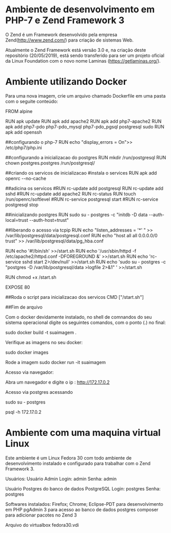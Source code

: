# Ambiente de desenvolvimento em PHP-7 e Zend Framework 3


O Zend é um Framework desenvolvido pela empresa Zend(http://www.zend.com/) para criação de sistemas Web.

Atualmente o Zend Framework está versão 3.0 e, na criação deste repositório (20/05/2019), está sendo transferido para ser um projeto oficial da Linux Foundation com o novo nome Laminas (https://getlaminas.org/).

# Ambiente utilizando Docker
Para uma nova imagem, crie um arquivo chamado Dockerfile em uma pasta com o seguite conteúdo:

FROM alpine

RUN apk update 
RUN apk add apache2
RUN apk add php7-apache2
RUN apk add php7-pdo php7-pdo_mysql php7-pdo_pgsql postgresql sudo
RUN apk add openssh

##configurando o php-7
RUN echo "display_errors = On">> /etc/php7/php.ini


##configurando a inicializacao do postgres
RUN mkdir /run/postgresql
RUN chown postgres.postgres /run/postgresql/

##criando os servicos de inicializacao
#instala o services
RUN apk add openrc --no-cache

##adicina os servicos
#RUN rc-update add postgresql 
RUN rc-update add sshd 
#RUN rc-update add apache2
RUN rc-status
RUN touch /run/openrc/softlevel
#RUN rc-service postgresql start
#RUN rc-service postgresql stop

##inicializando postgres
RUN sudo su - postgres -c "initdb -D data --auth-local=trust --auth-host=trust"

##liberando o acesso via tcpip
RUN echo "listen_addresses = '*' " >> /var/lib/postgresql/data/postgresql.conf
RUN echo "host    all     all             0.0.0.0/0                 trust" >> /var/lib/postgresql/data/pg_hba.conf

RUN echo '#!/bin/sh' >>/start.sh
RUN echo '/usr/sbin/httpd -f /etc/apache2/httpd.conf -DFOREGROUND &' >>/start.sh
RUN echo 'rc-service sshd start 2>/dev/null' >>/start.sh
RUN echo 'sudo su - postgres -c "postgres -D /var/lib/postgresql/data >logfile 2>&1" ' >>/start.sh


RUN chmod +x /start.sh

EXPOSE 80

##Roda o script para inicializacao dos servicos
CMD ["/start.sh"]

##Fim de arquivo



Com o docker devidamente instalado, no shell de comnandos do seu sistema operacional digite os seguintes comandos, com o ponto (.) no final:

sudo docker build -t suaimagem .


Verifique as imagens no seu docker:

sudo docker images

Rode a imagem
sudo docker run -it suaimagem 

Acesso via navegador:

Abra um navegador e digite o ip : http://172.17.0.2

Acesso via postgres acessando 

sudo su - postgres

psql -h 172.17.0.2

# Ambiente com uma maquina virtual Linux

Este ambiente é um Linux Fedora 30 com todo ambiente de desenvolvimento instalado e configurado para trabalhar com o Zend Framework 3.

Usuários:
Usuário Admin
Login: admin
Senha: admin

Usuário Postgres do banco de dados PostgreSQL
Login: postgres
Senha: postgres

Softwares instalados:
Firefox;
Chrome;
Eclipse-PDT para desenvolvimento em PHP
pgAdmin 3 para acesso ao banco de dados postgres
composer para adicionar pacotes no Zend 3


Arquivo do virtualbox fedora30.vdi

